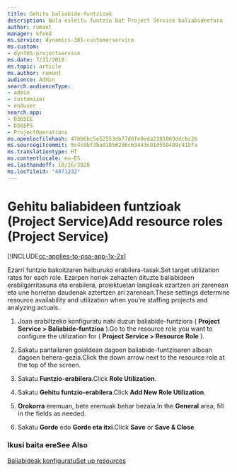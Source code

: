 ```yaml
---
title: Gehitu baliabide-funtzioak
description: Nola esleitu funtzio bat Project Service baliabideetara
author: rumant
manager: kfend
ms.service: dynamics-365-customerservice
ms.custom:
- dyn365-projectservice
ms.date: 7/31/2018
ms.topic: article
ms.author: rumant
audience: Admin
search.audienceType:
- admin
- customizer
- enduser
search.app:
- D365CE
- D365PS
- ProjectOperations
ms.openlocfilehash: 47bb6bc5e52553db77d6fe0eda2181069ddcbc2b
ms.sourcegitcommit: 5c4c9bf3ba018562d6cb3443c01d550489c415fa
ms.translationtype: HT
ms.contentlocale: eu-ES
ms.lasthandoff: 10/16/2020
ms.locfileid: "4071232"
---
```

# <a name="add-resource-roles-project-service"></a><span data-ttu-id="e2ebf-103">Gehitu baliabideen funtzioak (Project Service)</span><span class="sxs-lookup"><span data-stu-id="e2ebf-103">Add resource roles (Project Service)</span></span>

[!INCLUDE[cc-applies-to-psa-app-1x-2x](../includes/cc-applies-to-psa-app-1x-2x.md)]

<span data-ttu-id="e2ebf-104">Ezarri funtzio bakoitzaren helburuko erabilera-tasak.</span><span class="sxs-lookup"><span data-stu-id="e2ebf-104">Set target utilization rates for each role.</span></span> <span data-ttu-id="e2ebf-105">Ezarpen horiek zehazten dituzte baliabideen erabilgarritasuna eta erabilera, proiektuetan langileak ezartzen ari zarenean eta une horretan daudenak aztertzen ari zarenean.</span><span class="sxs-lookup"><span data-stu-id="e2ebf-105">These settings determine resource availability and utilization when you’re staffing projects and analyzing actuals.</span></span>  
  
1.  <span data-ttu-id="e2ebf-106">Joan erabiltzeko konfiguratu nahi duzun baliabide-funtziora ( **Project Service > Baliabide-funtzioa** ).</span><span class="sxs-lookup"><span data-stu-id="e2ebf-106">Go to the resource role you want to configure the utilization for ( **Project Service > Resource Role** ).</span></span>  
  
2.  <span data-ttu-id="e2ebf-107">Sakatu pantailaren goialdean dagoen baliabide-funtzioaren alboan dagoen behera-gezia.</span><span class="sxs-lookup"><span data-stu-id="e2ebf-107">Click the down arrow next to the resource role at the top of the screen.</span></span>  
  
3.  <span data-ttu-id="e2ebf-108">Sakatu **Funtzio-erabilera**.</span><span class="sxs-lookup"><span data-stu-id="e2ebf-108">Click **Role Utilization**.</span></span>  
  
4.  <span data-ttu-id="e2ebf-109">Sakatu **Gehitu funtzio-erabilera**.</span><span class="sxs-lookup"><span data-stu-id="e2ebf-109">Click **Add New Role Utilization**.</span></span>  
  
5.  <span data-ttu-id="e2ebf-110">**Orokorra** eremuan, bete eremuak behar bezala.</span><span class="sxs-lookup"><span data-stu-id="e2ebf-110">In the **General** area, fill in the fields as needed.</span></span>  
  
6.  <span data-ttu-id="e2ebf-111">Sakatu **Gorde** edo **Gorde eta itxi**.</span><span class="sxs-lookup"><span data-stu-id="e2ebf-111">Click **Save** or **Save & Close**.</span></span>  
  
### <a name="see-also"></a><span data-ttu-id="e2ebf-112">Ikusi baita ere</span><span class="sxs-lookup"><span data-stu-id="e2ebf-112">See Also</span></span>  
 [<span data-ttu-id="e2ebf-113">Baliabideak konfiguratu</span><span class="sxs-lookup"><span data-stu-id="e2ebf-113">Set up resources</span></span>](../psa/set-up-resources.md)
